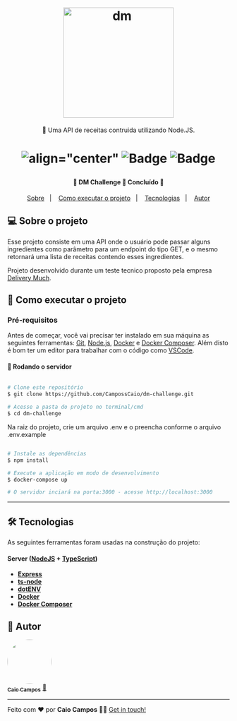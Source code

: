 <h1 align="center">
    <img alt="dm" src="https://res.cloudinary.com/dgugs5dpz/image/upload/v1609030679/dm-logo-horizontal_aojgxh.png" width="250px" />
</h1>

<p align="center">🚀 Uma API de receitas contruida utilizando Node.JS.</p>

<h1 align="center">

 ![align="center"](https://img.shields.io/github/issues/CampossCaio/GoMarketplace?color="ff9000")
 ![Badge](https://img.shields.io/github/forks/CampossCaio/GoMarketplace?color="ff9000")
 ![Badge](https://img.shields.io/github/stars/CampossCaio/GoMarketplace?color="ff9000") 
 
</h1>

<h4 align="center"> 
	🚧  DM Challenge 🚀 Concluído  🚧
</h4>

<p align="center">
  <a href="#-sobre-o-projeto">Sobre</a>&nbsp;&nbsp;&nbsp;|&nbsp;&nbsp;&nbsp;
  <a href="#-como-executar-o-projeto">Como executar o projeto</a>&nbsp;&nbsp;&nbsp;|&nbsp;&nbsp;&nbsp;
  <a href="#-tecnologias">Tecnologias</a>&nbsp;&nbsp;&nbsp;|&nbsp;&nbsp;&nbsp;
  <a href="#-autor">Autor</a> 
</p>

## 💻 Sobre o projeto

Esse projeto consiste em uma API onde o usuário pode passar alguns ingredientes como parâmetro para um endpoint do tipo GET, e o mesmo retornará uma lista de receitas contendo esses ingredientes.

Projeto desenvolvido durante um teste tecnico proposto pela empresa [Delivery Much](https://www.deliverymuch.com.br/).


## 🚀 Como executar o projeto

### Pré-requisitos

Antes de começar, você vai precisar ter instalado em sua máquina as seguintes ferramentas:
[Git](https://git-scm.com), [Node.js](https://nodejs.org/en/), [Docker](https://www.docker.com/) e [Docker Composer](https://docs.docker.com/compose/). 
Além disto é bom ter um editor para trabalhar com o código como [VSCode](https://code.visualstudio.com/).


#### 🎲 Rodando o servidor

```bash

# Clone este repositório
$ git clone https://github.com/CampossCaio/dm-challenge.git

# Acesse a pasta do projeto no terminal/cmd
$ cd dm-challenge

```

Na raiz do projeto, crie um arquivo .env e o preencha conforme o arquivo .env.example

```bash

# Instale as dependências
$ npm install

# Execute a aplicação em modo de desenvolvimento
$ docker-compose up

# O servidor inciará na porta:3000 - acesse http://localhost:3000 

```

---


## 🛠 Tecnologias

As seguintes ferramentas foram usadas na construção do projeto:

#### **Server**  ([NodeJS](https://nodejs.org/en/)  +  [TypeScript](https://www.typescriptlang.org/))

-   **[Express](https://expressjs.com/)**
-   **[ts-node](https://github.com/TypeStrong/ts-node)**
-   **[dotENV](https://github.com/motdotla/dotenv)**
-   **[Docker](https://www.docker.com/)**
-   **[Docker Composer](https://docs.docker.com/compose/)**

## 🦸 Autor

<a href="https://github.com/CampossCaio">
 <img style="border-radius: 50%;" src="https://avatars0.githubusercontent.com/u/52550525?s=400&u=c8dfc4e1c8ef1bf3ed5890ecc40ee98f086ca72b&v=4" width="100px;" alt=""/>
 <br />
 <sub><b>Caio Campos</b></sub></a> <a href="https://github.com/CampossCaio" title="Caio Campos">🚀</a>
 <br />

---

Feito com ❤️ por **Caio Campos** 👋🏻 [Get in touch!](https://github.com/CampossCaio)
